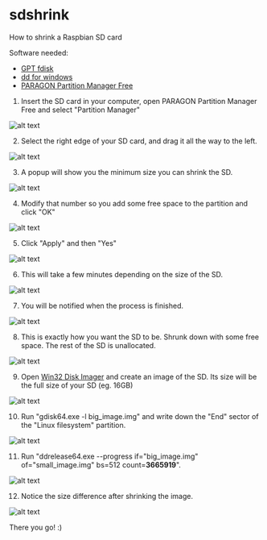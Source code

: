 # sdshrink
How to shrink a Raspbian SD card

Software needed:
- [GPT fdisk](https://sourceforge.net/projects/gptfdisk/)
- [dd for windows](http://www.chrysocome.net/dd)
- [PARAGON Partition Manager Free](https://www.paragon-software.com/free/pm-express/)

01. Insert the SD card in your computer, open PARAGON Partition Manager Free and select "Partition Manager"

![alt text](https://github.com/aristosv/sdshrink/blob/master/step1.png)

02. Select the right edge of your SD card, and drag it all the way to the left.

![alt text](https://github.com/aristosv/sdshrink/blob/master/step2.png)

03. A popup will show you the minimum size you can shrink the SD.

![alt text](https://github.com/aristosv/sdshrink/blob/master/step3.png)

04. Modify that number so you add some free space to the partition and click "OK"

![alt text](https://github.com/aristosv/sdshrink/blob/master/step4.png)

05. Click "Apply" and then "Yes"

![alt text](https://github.com/aristosv/sdshrink/blob/master/step5.png)

06. This will take a few minutes depending on the size of the SD.

![alt text](https://github.com/aristosv/sdshrink/blob/master/step6.png)

07. You will be notified when the process is finished.

![alt text](https://github.com/aristosv/sdshrink/blob/master/step7.png)

08. This is exactly how you want the SD to be. Shrunk down with some free space. The rest of the SD is unallocated.

![alt text](https://github.com/aristosv/sdshrink/blob/master/step8.png)

09. Open [Win32 Disk Imager](https://sourceforge.net/projects/win32diskimager/files/latest/download) and create an image of the SD. Its size will be the full size of your SD (eg. 16GB)

![alt text](https://github.com/aristosv/sdshrink/blob/master/step9.png)

10. Run "gdisk64.exe -l big_image.img" and write down the "End" sector of the "Linux filesystem" partition.

![alt text](https://github.com/aristosv/sdshrink/blob/master/step10.png)

11. Run "ddrelease64.exe --progress if="big_image.img" of="small_image.img" bs=512 count=**3665919**".

![alt text](https://github.com/aristosv/sdshrink/blob/master/step11.png)

12. Notice the size difference after shrinking the image.

![alt text](https://github.com/aristosv/sdshrink/blob/master/step12.png)

There you go! :)
